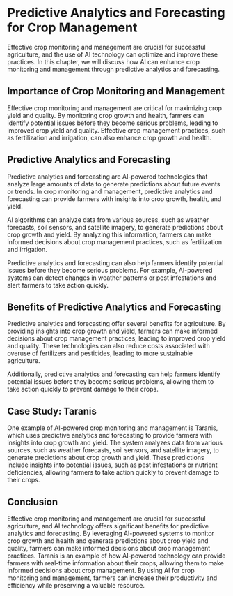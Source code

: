 Predictive Analytics and Forecasting for Crop Management
======================================================================================================================

Effective crop monitoring and management are crucial for successful agriculture, and the use of AI technology can optimize and improve these practices. In this chapter, we will discuss how AI can enhance crop monitoring and management through predictive analytics and forecasting.

Importance of Crop Monitoring and Management
--------------------------------------------

Effective crop monitoring and management are critical for maximizing crop yield and quality. By monitoring crop growth and health, farmers can identify potential issues before they become serious problems, leading to improved crop yield and quality. Effective crop management practices, such as fertilization and irrigation, can also enhance crop growth and health.

Predictive Analytics and Forecasting
------------------------------------

Predictive analytics and forecasting are AI-powered technologies that analyze large amounts of data to generate predictions about future events or trends. In crop monitoring and management, predictive analytics and forecasting can provide farmers with insights into crop growth, health, and yield.

AI algorithms can analyze data from various sources, such as weather forecasts, soil sensors, and satellite imagery, to generate predictions about crop growth and yield. By analyzing this information, farmers can make informed decisions about crop management practices, such as fertilization and irrigation.

Predictive analytics and forecasting can also help farmers identify potential issues before they become serious problems. For example, AI-powered systems can detect changes in weather patterns or pest infestations and alert farmers to take action quickly.

Benefits of Predictive Analytics and Forecasting
------------------------------------------------

Predictive analytics and forecasting offer several benefits for agriculture. By providing insights into crop growth and yield, farmers can make informed decisions about crop management practices, leading to improved crop yield and quality. These technologies can also reduce costs associated with overuse of fertilizers and pesticides, leading to more sustainable agriculture.

Additionally, predictive analytics and forecasting can help farmers identify potential issues before they become serious problems, allowing them to take action quickly to prevent damage to their crops.

Case Study: Taranis
-------------------

One example of AI-powered crop monitoring and management is Taranis, which uses predictive analytics and forecasting to provide farmers with insights into crop growth and yield. The system analyzes data from various sources, such as weather forecasts, soil sensors, and satellite imagery, to generate predictions about crop growth and yield. These predictions include insights into potential issues, such as pest infestations or nutrient deficiencies, allowing farmers to take action quickly to prevent damage to their crops.

Conclusion
----------

Effective crop monitoring and management are crucial for successful agriculture, and AI technology offers significant benefits for predictive analytics and forecasting. By leveraging AI-powered systems to monitor crop growth and health and generate predictions about crop yield and quality, farmers can make informed decisions about crop management practices. Taranis is an example of how AI-powered technology can provide farmers with real-time information about their crops, allowing them to make informed decisions about crop management. By using AI for crop monitoring and management, farmers can increase their productivity and efficiency while preserving a valuable resource.
